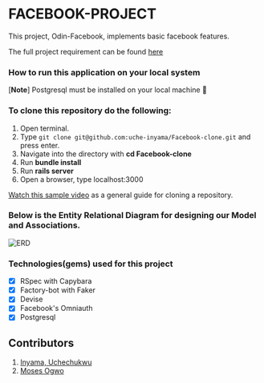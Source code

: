 # FACEBOOK-PROJECT

This project, Odin-Facebook, implements basic facebook features.

The full project requirement can be found [here](https://www.theodinproject.com/courses/ruby-on-rails/lessons/final-project)

### How to run this application on your local system
  
  [**Note**] Postgresql must be installed on your local machine :slightly_smiling_face:

### To clone this repository do the following:
1. Open terminal.
2. Type ```git clone git@github.com:uche-inyama/Facebook-clone.git``` and press enter.
3. Navigate into the directory with **cd Facebook-clone** 
4. Run **bundle install** 
5. Run **rails server**
6. Open a browser, type localhost:3000

[Watch this sample video](https://www.youtube.com/watch?v=5RTHaVvj97I) as a general guide for cloning a repository.
     
### Below is the Entity Relational Diagram for designing our Model and Associations.
 ![ERD](doc/FacebookERD(2).png)

### Technologies(gems) used for this project
- [x] RSpec with Capybara
- [x] Factory-bot with Faker
- [x] Devise
- [x] Facebook's Omniauth
- [x] Postgresql

## Contributors
1. [Inyama, Uchechukwu](https://github.com/uche-inyama)
2. [Moses Ogwo](https://github.com/mosesogwo)